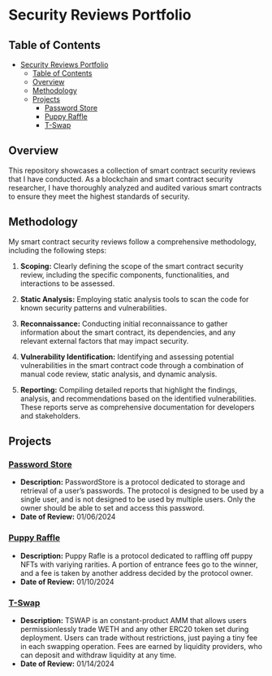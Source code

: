 # Security Reviews Portfolio

## Table of Contents

- [Security Reviews Portfolio](#security-reviews-portfolio)
  - [Table of Contents](#table-of-contents)
  - [Overview](#overview)
  - [Methodology](#methodology)
  - [Projects](#projects)
    - [Password Store](#password-store)
    - [Puppy Raffle](#puppy-raffle)
    - [T-Swap](#t-swap)

## Overview

This repository showcases a collection of smart contract security reviews that I have conducted. As a blockchain and smart contract security researcher, I have thoroughly analyzed and audited various smart contracts to ensure they meet the highest standards of security.

## Methodology

My smart contract security reviews follow a comprehensive methodology, including the following steps:

1. **Scoping:** Clearly defining the scope of the smart contract security review, including the specific components, functionalities, and interactions to be assessed.
2. **Static Analysis:** Employing static analysis tools to scan the code for known security patterns and vulnerabilities.
3. **Reconnaissance:** Conducting initial reconnaissance to gather information about the smart contract, its dependencies, and any relevant external factors that may impact security.

4. **Vulnerability Identification:** Identifying and assessing potential vulnerabilities in the smart contract code through a combination of manual code review, static analysis, and dynamic analysis.

5. **Reporting:** Compiling detailed reports that highlight the findings, analysis, and recommendations based on the identified vulnerabilities. These reports serve as comprehensive documentation for developers and stakeholders.

## Projects

### [Password Store](2024-01-06-passwordstore-audit-reports.pdf)

- **Description:** PasswordStore is a protocol dedicated to storage and retrieval of a user’s passwords. The protocol is
  designed to be used by a single user, and is not designed to be used by multiple users. Only the owner should be able to set and access this password.
- **Date of Review:** 01/06/2024
<!-- - **Key Findings:** Summarize the main security findings and recommendations. -->

### [Puppy Raffle](2024-01-10-puppy-raffle-audit.pdf)

- **Description:** Puppy Rafle is a protocol dedicated to raffling off puppy NFTs with variying rarities. A portion of entrance fees go to the winner, and a fee is taken by another address decided by the protocol owner.
- **Date of Review:** 01/10/2024
<!-- - **Key Findings:** Summarize the main security findings and recommendations. -->

### [T-Swap](2024-01-14-t-swap-audit.pdf)

- **Description:** TSWAP is an constant-product AMM that allows users permissionlessly trade WETH and any other
  ERC20 token set during deployment. Users can trade without restrictions, just paying a tiny fee in each
  swapping operation. Fees are earned by liquidity providers, who can deposit and withdraw liquidity at
  any time.
- **Date of Review:** 01/14/2024
<!-- - **Key Findings:** Summarize the main security findings and recommendations. -->
